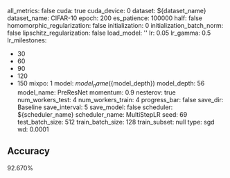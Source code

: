 all_metrics: false
cuda: true
cuda_device: 0
dataset: ${dataset_name}
dataset_name: CIFAR-10
epoch: 200
es_patience: 100000
half: false
homomorphic_regularization: false
initialization: 0
initialization_batch_norm: false
lipschitz_regularization: false
load_model: ''
lr: 0.05
lr_gamma: 0.5
lr_milestones:
- 30
- 60
- 90
- 120
- 150
mixpo: 1
model: ${model_name}(${model_depth})
model_depth: 56
model_name: PreResNet
momentum: 0.9
nesterov: true
num_workers_test: 4
num_workers_train: 4
progress_bar: false
save_dir: Baseline
save_interval: 5
save_model: false
scheduler: ${scheduler_name}
scheduler_name: MultiStepLR
seed: 69
test_batch_size: 512
train_batch_size: 128
train_subset: null
type: sgd
wd: 0.0001

## Accuracy
 92.670%